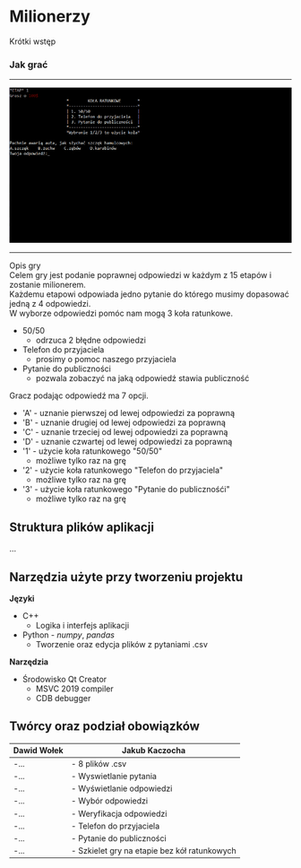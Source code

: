 # Milionerzy
Krótki wstęp

### Jak grać

***

![GIF](doc/screens/demo_game.gif)

***

Opis gry  
Celem gry jest podanie poprawnej odpowiedzi w każdym z 15 etapów i zostanie milionerem.   
Każdemu etapowi odpowiada jedno pytanie do którego musimy dopasować jedną z 4 odpowiedzi.  
W wyborze odpowiedzi pomóc nam mogą 3 koła ratunkowe.  

* 50/50
    * odrzuca 2 błędne odpowiedzi 
* Telefon do przyjaciela
    * prosimy o pomoc naszego przyjaciela
* Pytanie do publiczności
    * pozwala zobaczyć na jaką odpowiedź stawia publiczność

Gracz podając odpowiedź ma 7 opcji.

* 'A' - uznanie pierwszej od lewej odpowiedzi za poprawną
* 'B' - uznanie drugiej od lewej odpowiedzi za poprawną
* 'C' - uznanie trzeciej od lewej odpowiedzi za poprawną
* 'D' - uznanie czwartej od lewej odpowiedzi za poprawną
* '1' - użycie koła ratunkowego "50/50"
    * możliwe tylko raz na grę
* '2' - użycie koła ratunkowego "Telefon do przyjaciela"
    * możliwe tylko raz na grę
* '3' - użycie koła ratunkowego "Pytanie do publicznośći"
    * możliwe tylko raz na grę

## Struktura plików aplikacji
...

## Narzędzia użyte przy tworzeniu projektu
**Języki**

* C++
    * Logika i interfejs aplikacji
* Python - _numpy_, _pandas_
    * Tworzenie oraz edycja plików z pytaniami .csv

**Narzędzia**

* Środowisko Qt Creator
    * MSVC 2019 compiler
    * CDB debugger

## Twórcy oraz podział obowiązków
|Dawid Wołek|Jakub Kaczocha|
|-----------|--------------|
|-...|- 8 plików .csv|
|-...|- Wyswietlanie pytania|
|-...|- Wyświetlanie odpowiedzi|
|-...|- Wybór odpowiedzi|
|-...|- Weryfikacja odpowiedzi|
|-...|- Telefon do przyjaciela|
|-...|- Pytanie do publiczności|
|-...|- Szkielet gry na etapie bez kół ratunkowych|


